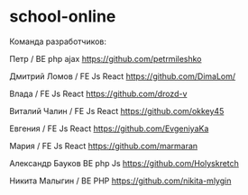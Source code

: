 # school-online

Команда разработчиков:


Петр	/	    	  BE 	php ajax	https://github.com/petrmileshko

Дмитрий Ломов /	FE	Js React	https://github.com/DimaLom/

Влада			    / FE	Js React	https://github.com/drozd-v

Виталий Чалин	/ FE	Js React	https://github.com/okkey45

Евгения			  / FE	Js React	https://github.com/EvgeniyaKa

Мария			    / FE	Js React	https://github.com/marmaran

Александр Бауков BE php Js    https://github.com/Holyskretch

Никита Малыгин / BE PHP       https://github.com/nikita-mlygin
